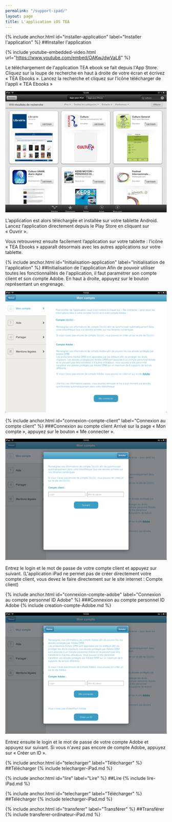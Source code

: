 ```yaml
---
permalink: "/support-ipad/"
layout: page
title: L'application iOS TEA
---
```


{% include anchor.html id="installer-application" label="Installer l'application" %}
##Installer l'application

{% include youtube-embedded-video.html url="https://www.youtube.com/embed/OAKwJdwVaL8" %}

Le téléchargement de l'application TEA ebook se fait depuis l'App Store. Cliquez sur la loupe de recherche en haut à droite de votre écran et écrivez « TEA Ebooks ». Lancez la recherche et cliquez sur l’icône télécharger de l'appli « TEA Ebooks »

![](/images/support-iPad-1.jpg)

L’application est alors téléchargée et installée sur votre tablette Android. Lancez l’application directement depuis le Play Store en cliquant sur « Ouvrir ».

Vous retrouverez ensuite facilement l’application sur votre tablette : l’icône « TEA Ebooks » apparaît désormais avec les autres applications sur votre tablette.

{% include anchor.html id="Initialisation-application" label="Initialisation de l'application" %}
##Initialisation de l'application
Afin de pouvoir utiliser toutes les fonctionnalités de l'application, il faut paramétrer son compte client et son compte Adobe.
En haut à droite, appuyez sur le bouton représentant un engrenage.

![](/images/support-iPad-2.png)

{% include anchor.html id="connexion-compte-client" label="Connexion au compte client" %}
###Connexion au compte client
Arrivé sur la page « Mon compte », appuyez sur le bouton « Me connecter ».

![](/images/support-iPad-3.png)

Entrez le login et le mot de passe de votre compte client et appuyez sur suivant. (L'application iPad ne permet pas de créer directement votre compte client, vous devez le faire directement sur le site internet : Compte client)

{% include anchor.html id="connexion-compte-adobe" label="Connexion au compte personnel ID Adobe" %}
###Connexion au compte personnel ID Adobe
{% include creation-compte-Adobe.md %}

![](/images/support-iPad-4.png)

Entrez ensuite le login et le mot de passe de votre compte Adobe et appuyez sur suivant. Si vous n'avez pas encore de compte Adobe, appuyez sur « Créer un ID ».

{% include anchor.html id="telecharger" label="Télécharger" %}
##Télécharger
{% include telecharger-iPad.md %}

{% include anchor.html id="lire" label="Lire" %}
##Lire
{% include lire-iPad.md %}

{% include anchor.html id="telecharger" label="Télécharger" %}
##Télécharger
{% include telecharger-iPad.md %}

{% include anchor.html id="transferer" label="Transférer" %}
##Transférer
{% include transferer-ordinateur-iPad.md %}
